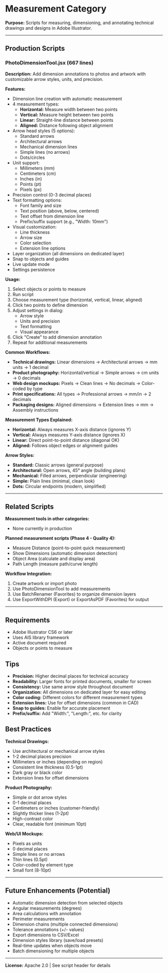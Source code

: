 # Measurement Category

**Purpose:** Scripts for measuring, dimensioning, and annotating technical drawings and designs in Adobe Illustrator.

---

## Production Scripts

### PhotoDimensionTool.jsx (667 lines)

**Description:** Add dimension annotations to photos and artwork with customizable arrow styles, units, and precision.

**Features:**
- Dimension line creation with automatic measurement
- 4 measurement types:
  - **Horizontal:** Measure width between two points
  - **Vertical:** Measure height between two points
  - **Linear:** Straight-line distance between points
  - **Aligned:** Distance following object alignment
- Arrow head styles (5 options):
  - Standard arrows
  - Architectural arrows
  - Mechanical dimension lines
  - Simple lines (no arrows)
  - Dots/circles
- Unit support:
  - Millimeters (mm)
  - Centimeters (cm)
  - Inches (in)
  - Points (pt)
  - Pixels (px)
- Precision control (0-3 decimal places)
- Text formatting options:
  - Font family and size
  - Text position (above, below, centered)
  - Text offset from dimension line
  - Prefix/suffix support (e.g., "Width: 10mm")
- Visual customization:
  - Line thickness
  - Arrow size
  - Color selection
  - Extension line options
- Layer organization (all dimensions on dedicated layer)
- Snap to objects and guides
- Live update mode
- Settings persistence

**Usage:**
1. Select objects or points to measure
2. Run script
3. Choose measurement type (horizontal, vertical, linear, aligned)
4. Click two points to define dimension
5. Adjust settings in dialog:
   - Arrow style
   - Units and precision
   - Text formatting
   - Visual appearance
6. Click "Create" to add dimension annotation
7. Repeat for additional measurements

**Common Workflows:**
- **Technical drawings:** Linear dimensions → Architectural arrows → mm units → 1 decimal
- **Product photography:** Horizontal/vertical → Simple arrows → cm units → 0 decimals
- **Web design mockups:** Pixels → Clean lines → No decimals → Color-coded by type
- **Print specifications:** All types → Professional arrows → mm/in → 2 decimals
- **Packaging designs:** Aligned dimensions → Extension lines → mm → Assembly instructions

**Measurement Types Explained:**
- **Horizontal:** Always measures X-axis distance (ignores Y)
- **Vertical:** Always measures Y-axis distance (ignores X)
- **Linear:** Direct point-to-point distance (diagonal OK)
- **Aligned:** Follows object edges or alignment guides

**Arrow Styles:**
- **Standard:** Classic arrows (general purpose)
- **Architectural:** Open arrows, 45° angle (building plans)
- **Mechanical:** Filled arrows, perpendicular (engineering)
- **Simple:** Plain lines (minimal, clean look)
- **Dots:** Circular endpoints (modern, simplified)

---

## Related Scripts

**Measurement tools in other categories:**
- None currently in production

**Planned measurement scripts (Phase 4 - Quality 4):**
- Measure Distance (point-to-point quick measurement)
- Show Dimensions (automatic dimension detection)
- Object Area (calculate and display area)
- Path Length (measure path/curve length)

**Workflow Integration:**
1. Create artwork or import photo
2. Use PhotoDimensionTool to add measurements
3. Use BatchRenamer (Favorites) to organize dimension layers
4. Use ExportWithDPI (Export) or ExportAsPDF (Favorites) for output

---

## Requirements

- Adobe Illustrator CS6 or later
- Uses AIS library framework
- Active document required
- Objects or points to measure

## Tips

- **Precision:** Higher decimal places for technical accuracy
- **Readability:** Larger fonts for printed documents, smaller for screen
- **Consistency:** Use same arrow style throughout document
- **Organization:** All dimensions on dedicated layer for easy editing
- **Color coding:** Different colors for different measurement types
- **Extension lines:** Use for offset dimensions (common in CAD)
- **Snap to guides:** Enable for accurate placement
- **Prefix/suffix:** Add "Width:", "Length:", etc. for clarity

## Best Practices

**Technical Drawings:**
- Use architectural or mechanical arrow styles
- 1-2 decimal places precision
- Millimeters or inches (depending on region)
- Consistent line thickness (0.5-1pt)
- Dark gray or black color
- Extension lines for offset dimensions

**Product Photography:**
- Simple or dot arrow styles
- 0-1 decimal places
- Centimeters or inches (customer-friendly)
- Slightly thicker lines (1-2pt)
- High-contrast color
- Clear, readable font (minimum 10pt)

**Web/UI Mockups:**
- Pixels as units
- 0 decimal places
- Simple lines or no arrows
- Thin lines (0.5pt)
- Color-coded by element type
- Small font (8-10pt)

---

## Future Enhancements (Potential)

- Automatic dimension detection from selected objects
- Angular measurements (degrees)
- Area calculations with annotation
- Perimeter measurements
- Dimension chains (multiple connected dimensions)
- Tolerance annotations (+/- values)
- Export dimensions to CSV/Excel
- Dimension styles library (save/load presets)
- Real-time updates when objects move
- Batch dimensioning for multiple objects

---

**License:** Apache 2.0 | See script header for details

